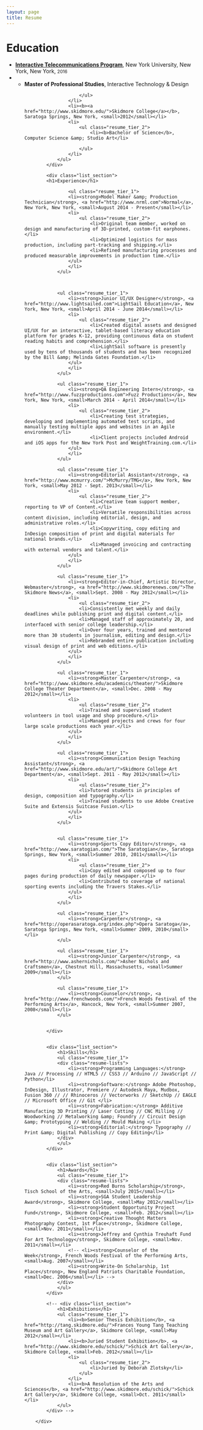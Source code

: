 ```yaml
---
layout: page
title: Resume
---
```


<div class="resume">
			<div class="list_section">
				<h1>Education</h1>
				<ul class="resume_tier_1">
					<li><b><a href="http://itp.nyu.edu"> Interactive Telecommunications Program</a></b>, New York University, New York, New York, <small>2016</small></li>
					<li>
						<ul class="resume_tier_2">
							<li><b>Master of Professional Studies</b>, Interactive Technology &amp; Design</li>
		
						</ul>
					</li>
					<li><b><a href="http://www.skidmore.edu/">Skidmore College</a></b>, Saratoga Springs, New York, <small>2012</small></li>
					<li>
						<ul class="resume_tier_2">
							<li><b>Bachelor of Science</b>, Computer Science &amp; Studio Art</li>
							
						</ul>
					</li>
				</ul>
			</div>

			<div class="list_section">
			<h1>Experience</h1>

					<ul class="resume_tier_1">
					<li><strong>Model Maker &amp; Production Technician</strong>, <a href="http://www.nrml.com">Normal</a>, New York, New York, <small>August 2014 - Present</small></li>
					<li>
						<ul class="resume_tier_2">
							<li>Original team member, worked on design and manufacturing of 3D-printed, custom-fit earphones.</li>
							<li>Optimized logistics for mass production, including part-tracking and shipping.</li> 
							<li>Refined manufacturing processes and produced measurable improvements in production time.</li>
					</ul>
					</li>
				</ul>

				

				<ul class="resume_tier_1">
					<li><strong>Junior UI/UX Designer</strong>, <a href="http://www.lightsailed.com">LightSail Education</a>, New York, New York, <small>April 2014 - June 2014</small></li>
					<li>
						<ul class="resume_tier_2">
							<li>Created digital assets and designed UI/UX for an interactive, tablet-based literacy education platform for grades K-12, providing continuous data on student reading habits and comprehension.</li>
							<li>LightSail software is presently used by tens of thousands of students and has been recognized by the Bill &amp; Melinda Gates Foundation.</li> 
					</ul>
					</li>
				</ul>

				<ul class="resume_tier_1">
					<li><strong>QA Engineering Intern</strong>, <a href="http://www.fuzzproductions.com">Fuzz Productions</a>, New York, New York, <small>March 2014 - April 2014</small></li>
					<li>
						<ul class="resume_tier_2">
							<li>Creating test strategies, developing and implementing automated test scripts, and manually testing multiple apps and websites in an Agile environment.</li>
							<li>Client projects included Android and iOS apps for the New York Post and WeightTraining.com.</li>
					</ul>
					</li>
				</ul>

				<ul class="resume_tier_1">
					<li><strong>Editorial Assistant</strong>, <a href="http://www.mcmurry.com/">McMurry/TMG</a>, New York, New York, <small>May 2012 - Sept. 2013</small></li>
					<li>
						<ul class="resume_tier_2">
							<li>Creative team support member, reporting to VP of Content.</li>
							<li>Versatile responsibilities across content division, including editorial, design, and administrative roles.</li>
							<li>Copywriting, copy editing and InDesign composition of print and digital materials for national brands.</li>
							<li>Managed invoicing and contracting with external vendors and talent.</li>
					</ul>
					</li>
				</ul>

				<ul class="resume_tier_1">
					<li><strong>Editor-in-Chief, Artistic Director, Webmaster</strong>, <a href="http://www.skidmorenews.com/">The Skidmore News</a>, <small>Sept. 2008 - May 2012</small></li>
					<li>
						<ul class="resume_tier_2">
						<li>Consistently met weekly and daily deadlines while publishing print and digital content.</li>
						<li>Managed staff of approximately 20, and interfaced with senior college leadership.</li>
						<li>Over four years, trained and mentored more than 30 students in journalism, editing and design.</li>
						<li>Rebranded entire publication including visual design of print and web editions.</li>
					</ul>
					</li>
				</ul>

				<ul class="resume_tier_1">
					<li><strong>Master Carpenter</strong>, <a href="http://www.skidmore.edu/academics/theater/">Skidmore College Theater Department</a>, <small>Dec. 2008 - May 2012</small></li>
					<li>
						<ul class="resume_tier_2">
						<li>Trained and supervised student volunteers in tool usage and shop procedure.</li>
						<li>Managed projects and crews for four large scale productions each year.</li>
					</ul>
					</li>
				</ul>

				<ul class="resume_tier_1">
					<li><strong>Communication Design Teaching Assistant</strong>, <a href="http://www.skidmore.edu/art/">Skidmore College Art Department</a>, <small>Sept. 2011 - May 2012</small></li>
					<li>
						<ul class="resume_tier_2">
						<li>Tutored students in principles of design, composition and typography.</li>
						<li>Trained students to use Adobe Creative Suite and Extensis Suitcase Fusion.</li>
					</ul>
					</li>
				</ul>


				<ul class="resume_tier_1">
					<li><strong>Sports Copy Editor</strong>, <a href="http://www.saratogian.com/">The Saratogian</a>, Saratoga Springs, New York, <small>Summer 2010, 2011</small></li>
					<li>
						<ul class="resume_tier_2">
						<li>Copy edited and composed up to four pages during production of daily newspaper.</li>
						<li>Contributed to coverage of national sporting events including the Travers Stakes.</li>
					</ul>
					</li>
				</ul>	

				<ul class="resume_tier_1">
					<li><strong>Carpenter</strong>, <a href="http://operasaratoga.org/index.php">Opera Saratoga</a>, Saratoga Springs, New York, <small>Summer 2009, 2010</small></li>
				</ul>

				<ul class="resume_tier_1">
					<li><strong>Junior Carpenter</strong>, <a href="http://www.ashernichols.com/">Asher Nichols and Craftsmen</a>, Chestnut Hill, Massachusetts, <small>Summer 2009</small></li>
				</ul>		

				<ul class="resume_tier_1">
					<li><strong>Counselor</strong>, <a href="http://www.frenchwoods.com/">French Woods Festival of the Performing Arts</a>, Hancock, New York, <small>Summer 2007, 2008</small></li>
				</ul>	


			</div>


			<div class="list_section">
				<h1>Skills</h1>
				<ul class="resume_tier_1">
				<div class="resume-lists">
					<li><strong>Programming Languages:</strong> Java // Processing // HTML5 // CSS3 // Arduino // JavaScript // Python</li>
					<li><strong>Software:</strong> Adobe Photoshop, InDesign, Illustrator, Premiere // Autodesk Maya, Mudbox, Fusion 360 // // Rhinoceros // Vectorworks // SketchUp // EAGLE // Microsoft Office // Git </li>
					<li><strong>Fabrication:</strong> Additive Manufacting 3D Printing // Laser Cutting // CNC Milling // Woodworking // Metalworking &amp; Foundry // Circuit Design &amp; Prototyping // Welding // Mould Making </li>
					<li><strong>Editorial:</strong> Typography // Print &amp; Digital Publishing // Copy Editing</li>
				</div>
				</ul>
			</div>


			<div class="list_section">
				<h1>Awards</h1>
				<ul class="resume_tier_1">
				<div class="resume-lists">
					<li><strong>Red Burns Scholarship</strong>, Tisch School of the Arts, <small>July 2015</small></li>
					<li><strong>SGA Student Leadership Award</strong>, Skidmore College, <small>May 2012</small></li>
					<li><strong>Student Opportunity Project Fund</strong>, Skidmore College, <small>Feb. 2012</small></li>
					<li><strong>Creative Thought Matters Photography Contest, 1st Place</strong>, Skidmore College, <small>Nov. 2011</small></li>
					<li><strong>Jeffrey and Cynthia Treuhaft Fund For Art Technology</strong>, Skidmore College, <small>Nov. 2011</small></li>
					<!-- <li><strong>Counselor of the Week</strong>, French Woods Festival of the Performing Arts, <small>Aug. 2007</small></li>
					<li><strong>Write-On Scholarship, 1st Place</strong>, New England Patriots Charitable Foundation, <small>Dec. 2006</small></li> -->
				</div>
				</ul>
			</div>

			<!-- <div class="list_section">
				<h1>Exhibitions</h1>
				<ul class="resume_tier_1">
					<li><b>Senior Thesis Exhibition</b>, <a href="http://tang.skidmore.edu/">Frances Young Tang Teaching Museum and Art Gallery</a>, Skidmore College, <small>May 2012</small></li>
					<li><b>Juried Student Exhibition</b>, <a href="http://www.skidmore.edu/schick/">Schick Art Gallery</a>, Skidmore College, <small>Feb. 2012</small></li>
					<li>
						<ul class="resume_tier_2">
							<li>Juried by Deborah Zlotsky</li>
						</ul>
					</li>
					<li><b>A Resolution of the Arts and Sciences</b>, <a href="http://www.skidmore.edu/schick/">Schick Art Gallery</a>, Skidmore College, <small>Oct. 2011</small></li>
				</ul>
			</div> -->

		</div>